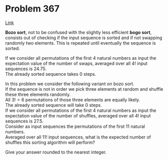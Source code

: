 # Problem 367

[Link](https://projecteuler.net/problem=367)

**Bozo sort**, not to be confused with the slightly less efficient **bogo sort**, consists out of checking if the input sequence is sorted and if not swapping randomly two elements. This is repeated until eventually the sequence is sorted. 

If we consider all permutations of the first $4$ natural numbers as input the expectation value of the number of swaps, averaged over all $4!$ input sequences is $24.75$.  
The already sorted sequence takes $0$ steps. 

In this problem we consider the following variant on bozo sort.  
If the sequence is not in order we pick three elements at random and shuffle these three elements randomly.  
All $3!=6$ permutations of those three elements are equally likely.  
The already sorted sequence will take $0$ steps.  
If we consider all permutations of the first $4$ natural numbers as input the expectation value of the number of shuffles, averaged over all $4!$ input sequences is $27.5$.  
Consider as input sequences the permutations of the first $11$ natural numbers.  
Averaged over all $11!$ input sequences, what is the expected number of shuffles this sorting algorithm will perform? 

Give your answer rounded to the nearest integer.